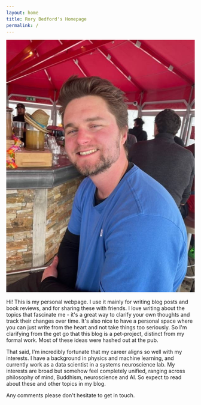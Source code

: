 ```yaml
---
layout: home
title: Rory Bedford's Homepage
permalink: /
---
```


![image](assets/profile.jpeg)

Hi! This is my personal webpage. I use it mainly for writing blog posts and book reviews, and for sharing these with friends. I love writing about the topics that fascinate me - it's a great way to clarify your own thoughts and track their changes over time. It's also nice to have a personal space where you can just write from the heart and not take things too seriously. So I'm clarifying from the get go that this blog is a pet-project, distinct from my formal work. Most of these ideas were hashed out at the pub.

That said, I'm incredibly fortunate that my career aligns so well with my interests. I have a background in physics and machine learning, and currently work as a data scientist in a systems neuroscience lab. My interests are broad but somehow feel completely unified, ranging across philosophy of mind, Buddhism, neuroscience and AI. So expect to read about these and other topics in my blog.

Any comments please don't hesitate to get in touch.
